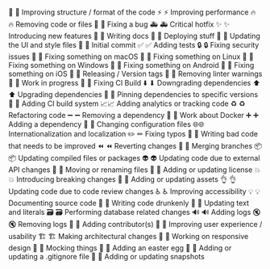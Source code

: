 :art: 🎨 Improving structure / format of the code
:zap: ⚡ Improving performance
:fire: 🔥 Removing code or files
:bug: 🐛 Fixing a bug
:ambulance: 🚑 Critical hotfix
:sparkles: ✨ Introducing new features
:memo: 📝 Writing docs
:rocket: 🚀 Deploying stuff
:lipstick: 💄 Updating the UI and style files
:tada: 🎉 Initial commit
:white_check_mark: ✅ Adding tests
:lock: 🔒 Fixing security issues
:apple: 🍎 Fixing something on macOS
:penguin: 🐧 Fixing something on Linux
:checkered_flag: 🏁 Fixing something on Windows
:robot: 🤖 Fixing something on Android
:green_apple: 🍏 Fixing something on iOS
:bookmark: 🔖 Releasing / Version tags
:rotating_light: 🚨 Removing linter warnings
:construction: 🚧 Work in progress
:green_heart: 💚 Fixing CI Build
:arrow_down: ⬇ Downgrading dependencies
:arrow_up: ⬆ Upgrading dependencies
:pushpin: 📌 Pinning dependencies to specific versions
:construction_worker: 👷 Adding CI build system
:chart_with_upwards_trend:📈 Adding analytics or tracking code
:recycle: ♻ Refactoring code
:heavy_minus_sign: ➖ Removing a dependency
:whale: 🐳 Work about Docker
:heavy_plus_sign: ➕ Adding a dependency
:wrench: 🔧 Changing configuration files
:globe_with_meridians:🌐 Internationalization and localization
:pencil2: ✏ Fixing typos
:hankey: 💩 Writing bad code that needs to be improved
:rewind: ⏪ Reverting changes
:twisted_rightwards_arrows: 🔀 Merging branches
:package: 📦 Updating compiled files or packages
:alien: 👽 Updating code due to external API changes
:truck: 🚚 Moving or renaming files
:page_facing_up: 📄 Adding or updating license
:boom: 💥 Introducing breaking changes
:bento: 🍱 Adding or updating assets
:ok_hand: 👌 Updating code due to code review changes
:wheelchair: ♿ Improving accessibility
:bulb: 💡 Documenting source code
:beers: 🍻 Writing code drunkenly
:speech_balloon: 💬 Updating text and literals
:card_file_box: 🗃 Performing database related changes
:loud_sound: 🔊 Adding logs
:mute: 🔇 Removing logs
:busts_in_silhouette: 👥 Adding contributor(s)
:children_crossing: 🚸 Improving user experience / usability
:building_construction: 🏗 Making architectural changes
:iphone: 📱 Working on responsive design
:clown_face: 🤡 Mocking things
:egg: 🥚 Adding an easter egg
:see_no_evil: 🙈 Adding or updating a .gitignore file
:camera_flash: 📸 Adding or updating snapshots